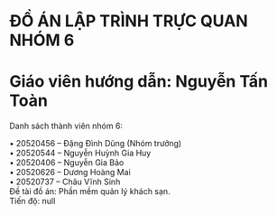 # ĐỒ ÁN LẬP TRÌNH TRỰC QUAN NHÓM 6
# Giáo viên hướng dẫn: Nguyễn Tấn Toàn
Danh sách thành viên nhóm 6:
  
  •	20520456 – Đặng Đình Dũng (Nhóm trưởng)<br />
  •	20520544 – Nguyễn Huỳnh Gia Huy <br />
  •	20520406 – Nguyễn Gia Bảo<br />
  •	20520626 – Dương Hoàng Mai<br />
  •	20520737 – Châu Vĩnh Sinh<br />
Đề tài đồ án: Phần mềm quản lý khách sạn.<br />
Tiến độ: null
